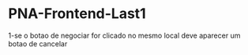 # PNA-Frontend-Last1



1-se o botao de negociar for clicado no mesmo local deve aparecer um botao de cancelar